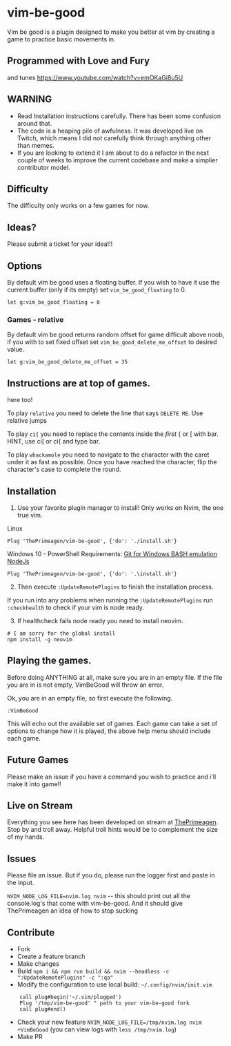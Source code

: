 # vim-be-good
Vim be good is a plugin designed to make you better at vim by creating a game
to practice basic movements in.

## Programmed with Love and Fury
and tunes https://www.youtube.com/watch?v=emOKaGi8u5U

## WARNING
* Read Installation instructions carefully.  There has been some confusion
  around that.
* The code is a heaping pile of awfulness.  It was developed live on Twitch,
  which means I did not carefully think through anything other than memes.
* If you are looking to extend it I am about to do a refactor in the next
  couple of weeks to improve the current codebase and make a simplier
  contributor model.

## Difficulty
The difficulty only works on a few games for now.

## Ideas?
Please submit a ticket for your idea!!!

## Options

By default vim be good uses a floating buffer.  If you wish to have it use the
current buffer (only if its empty) set `vim_be_good_floating` to 0.

`let g:vim_be_good_floating = 0`

### Games - relative
By default vim be good returns random offset for game difficult above noob, if 
you with to set fixed offset set `vim_be_good_delete_me_offset` to desired
value.

`let g:vim_be_good_delete_me_offset = 35`

## Instructions are at top of games.
here too!

To play `relative` you need to delete the line that
says `DELETE ME`.  Use relative jumps

To play `ci{` you need to replace the contents
inside the _first_ { or [ with bar.  HINT, use ci[
or ci{ and type bar.

To play `whackamole` you need to navigate to the character with the caret under
it as fast as possible. Once you have reached the character, flip the
character's case to complete the round.

## Installation

1. Use your favorite plugin manager to install! Only works on Nvim, the one true
vim.
 
Linux
```viml
Plug 'ThePrimeagen/vim-be-good', {'do': './install.sh'}
```

Windows 10 - PowerShell
Requirements:
[Git for Windows BASH emulation](https://gitforwindows.org/)
[NodeJs](https://nodejs.org/en/download/)

```viml
Plug 'ThePrimeagen/vim-be-good', {'do': '.\install.sh'}
```

2. Then execute `:UpdateRemotePlugins` to finish the installation process.

If you run into any problems when running the `:UpdateRemotePlugins` run `:checkhealth` to check if your vim is node ready.

3. If healthcheck fails node ready you need to install neovim.
```
# I am sorry for the global install
npm install -g neovim
```

## Playing the games.
Before doing ANYTHING at all, make sure you are in an empty file.  If the file
you are in is not empty, VimBeGood will throw an error.

Ok, you are in an empty file, so first execute the following.

```viml
:VimBeGood
```

This will echo out the available set of games.  Each game can take a set of
options to change how it is played, the above help menu should include each game.

## Future Games
Please make an issue if you have a command you wish to practice and i'll make
it into game!!

## Live on Stream
Everything you see here has been developed on stream at [ThePrimeagen](https://twitch.tv/ThePrimeagen).
Stop by and troll away.  Helpful troll hints would be to complement the size of my hands.

## Issues
Please file an issue.  But if you do, please run the logger first and paste in
the input.

`NVIM_NODE_LOG_FILE=nvim.log nvim` -- this should print out all the
console.log's that come with vim-be-good.  And it should give ThePrimeagen an
idea of how to stop sucking

## Contribute
- Fork
- Create a feature branch
- Make changes
- Build `npm i && npm run build && nvim --headless -c ":UpdateRemotePlugins" -c ":qa"`
- Modify the configuration to use local build:
`~/.config/nvim/init.vim`
```
    call plug#begin('~/.vim/plugged')
    Plug '/tmp/vim-be-good' " path to your vim-be-good fork
    call plug#end()
```
- Check your new feature `NVIM_NODE_LOG_FILE=/tmp/nvim.log nvim +VimBeGood` (you can view logs with `less /tmp/nvim.log`)
- Make PR
